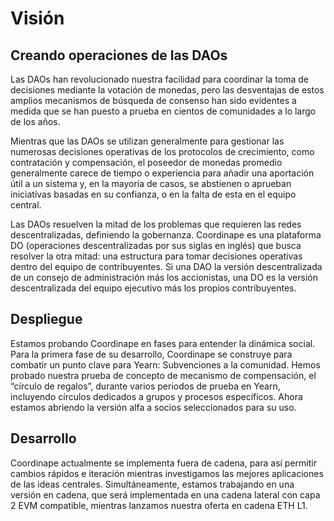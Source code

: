 # Visión

## Creando operaciones de las DAOs

Las DAOs han revolucionado nuestra facilidad para coordinar la toma de decisiones mediante la votación de monedas, pero las desventajas de estos amplios mecanismos de búsqueda de consenso han sido evidentes a medida que se han puesto a prueba en cientos de comunidades a lo largo de los años.

Mientras que las DAOs se utilizan generalmente para gestionar las numerosas decisiones operativas de los protocolos de crecimiento, como contratación y compensación, el poseedor de monedas promedio generalmente carece de tiempo o experiencia para añadir una aportación útil a un sistema y, en la mayoría de casos, se abstienen o aprueban iniciativas basadas en su confianza, o en la falta de esta en el equipo central.

Las DAOs resuelven la mitad de los problemas que requieren las redes descentralizadas, definiendo la gobernanza. Coordinape es una plataforma DO (operaciones descentralizadas por sus siglas en inglés) que busca resolver la otra mitad: una estructura para tomar decisiones operativas dentro del equipo de contribuyentes. Si una DAO la versión descentralizada de un consejo de administración más los accionistas, una DO es la versión descentralizada del equipo ejecutivo más los propios contribuyentes.

## Despliegue

Estamos probando Coordinape en fases para entender la dinámica social. Para la primera fase de su desarrollo, Coordinape se construye para combatir un punto clave para Yearn: Subvenciones a la comunidad. Hemos probado nuestra prueba de concepto de mecanismo de compensación, el “círculo de regalos”, durante varios periodos de prueba en Yearn, incluyendo círculos dedicados a grupos y procesos específicos. Ahora estamos abriendo la versión alfa a socios seleccionados para su uso.

## Desarrollo

Coordinape actualmente se implementa fuera de cadena, para así permitir cambios rápidos e iteración mientras investigamos las mejores aplicaciones de las ideas centrales. Simultáneamente, estamos trabajando en una versión en cadena, que será implementada en una cadena lateral con capa 2 EVM compatible, mientras lanzamos nuestra oferta en cadena ETH L1.

